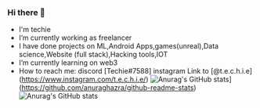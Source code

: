 ### Hi there 👋

- I'm techie
- I’m currently working as freelancer
- I have done projects on ML,Android Apps,games(unreal),Data science,Website (full stack),Hacking tools,IOT
- I’m currently learning on web3
- How to reach me: discord [Techie#7588] instagram Link to [@t.e.c.h.i.e] (https://www.instagram.com/t.e.c.h.i.e/) 
![Anurag's GitHub stats](https://github-readme-stats.vercel.app/api?username=techiehkr)](https://github.com/anuraghazra/github-readme-stats)
![Anurag's GitHub stats](https://github-readme-stats.vercel.app/api?username=techiehkr&theme=radical&show_icons=true)
